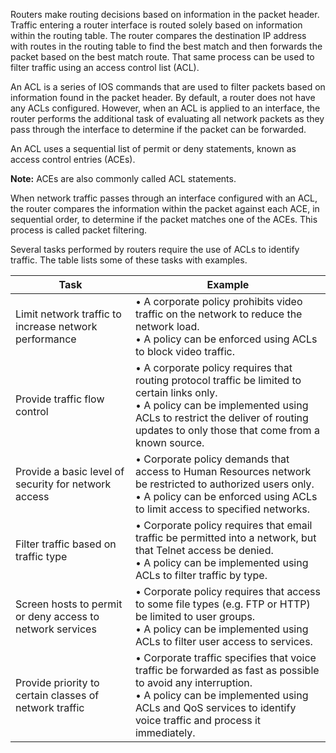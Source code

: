 Routers make routing decisions based on information in the packet header. Traffic entering a router interface is routed solely based on information within the routing table. The router compares the destination IP address with routes in the routing table to find the best match and then forwards the packet based on the best match route. That same process can be used to filter traffic using an access control list (ACL).

An ACL is a series of IOS commands that are used to filter packets based on information found in the packet header. By default, a router does not have any ACLs configured. However, when an ACL is applied to an interface, the router performs the additional task of evaluating all network packets as they pass through the interface to determine if the packet can be forwarded.

An ACL uses a sequential list of permit or deny statements, known as access control entries (ACEs).

**Note:** ACEs are also commonly called ACL statements.

When network traffic passes through an interface configured with an ACL, the router compares the information within the packet against each ACE, in sequential order, to determine if the packet matches one of the ACEs. This process is called packet filtering.

Several tasks performed by routers require the use of ACLs to identify traffic. The table lists some of these tasks with examples.

| Task                                                      | Example                                                                                                                                                                                                                           |
| --------------------------------------------------------- | --------------------------------------------------------------------------------------------------------------------------------------------------------------------------------------------------------------------------------- |
| Limit network traffic to increase network performance     | • A corporate policy prohibits video traffic on the network to reduce the network load.<br>• A policy can be enforced using ACLs to block video traffic.                                                                          |
| Provide traffic flow control                              | • A corporate policy requires that routing protocol traffic be limited to certain links only.<br>• A policy can be implemented using ACLs to restrict the deliver of routing updates to only those that come from a known source. |
| Provide a basic level of security for network access      | • Corporate policy demands that access to Human Resources network be restricted to authorized users only.<br>• A policy can be enforced using ACLs to limit access to specified networks.                                         |
| Filter traffic based on traffic type                      | • Corporate policy requires that email traffic be permitted into a network, but that Telnet access be denied.<br>• A policy can be implemented using ACLs to filter traffic by type.                                              |
| Screen hosts to permit or deny access to network services | • Corporate policy requires that access to some file types (e.g. FTP or HTTP) be limited to user groups.<br>• A policy can be implemented using ACLs to filter user access to services.                                           |
| Provide priority to certain classes of network traffic    | • Corporate traffic specifies that voice traffic be forwarded as fast as possible to avoid any interruption.<br>• A policy can be implemented using ACLs and QoS services to identify voice traffic and process it immediately.   |